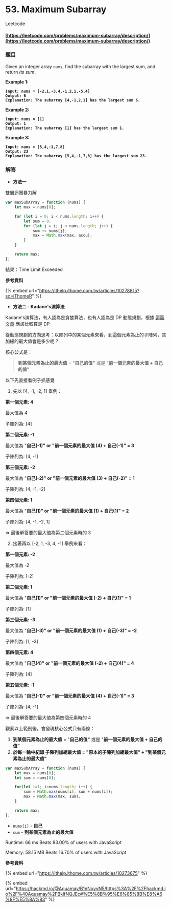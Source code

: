 # 53. Maximum Subarray

Leetcode

#### [https://leetcode.com/problems/maximum-subarray/description/](https://leetcode.com/problems/maximum-subarray/description/)

### 題目

Given an integer array `nums`, find the subarray with the largest sum, and return _its sum_.

&#x20;

**Example 1:**

<pre><code><strong>Input: nums = [-2,1,-3,4,-1,2,1,-5,4]
</strong><strong>Output: 6
</strong><strong>Explanation: The subarray [4,-1,2,1] has the largest sum 6.
</strong></code></pre>

**Example 2:**

<pre><code><strong>Input: nums = [1]
</strong><strong>Output: 1
</strong><strong>Explanation: The subarray [1] has the largest sum 1.
</strong></code></pre>

**Example 3:**

<pre><code><strong>Input: nums = [5,4,-1,7,8]
</strong><strong>Output: 23
</strong><strong>Explanation: The subarray [5,4,-1,7,8] has the largest sum 23.
</strong></code></pre>

### 解答 <a href="#ti-jie" id="ti-jie"></a>

* **方法一**

雙層迴圈暴力解

```javascript
var maxSubArray = function (nums) {
    let max = nums[0];

    for (let i = 0; i < nums.length; i++) {
        let sum = 0;
        for (let j = i; j < nums.length; j++) {
            sum += nums[j];
            max = Math.max(max, accu);
        }
    }

    return max;
};
```

結果：Time Limit Exceeded

**參考資料**

{% embed url="https://ithelp.ithome.com.tw/articles/10278815?sc=iThomeR" %}

* **方法二 - Kadane's演算法**

Kadane's演算法，有人認為是貪婪算法，也有人認為是 DP 動態規劃，根據 [這篇文章](https://stackoverflow.com/questions/31155269/is-kadanes-algorithm-greedy-or-optimised-dp) 應該比較算是 DP

從動態規劃的方向思考：以陣列中的某個元素來看，到這個元素為止的子陣列，其加總的最大值會是多少呢？

核心公式是：

> **到某個元素為止的最大值** = "**自己的值"** 或是 "**前一個元素的最大值 + 自己的值"**



以下先直接看例子抓感覺

1. 先以 \[4, -1, -2, 1]  舉例：

**第一個元素: 4**&#x20;

最大值為 4

子陣列為: \[4]

**第二個元素: -1**

最大值為 "**自己(-1)" or "前一個元素的最大值 (4) + 自己(-1)" = 3**

子陣列為: \[4, -1]

**第三個元素: -2**

最大值為 "**自己(-2)" or "前一個元素的最大值 (3) + 自己(-2)" = 1**

子陣列為: \[4, -1, -2]

**第四個元素: 1**

最大值為 "**自己(1)" or "前一個元素的最大值 (1) + 自己(1)" = 2**

子陣列為: \[4, -1, -2, 1]

\=> 最後解答要的最大值為第二個元素時的 3



2. 接著再以 \[-2, 1, -3, 4, -1]  舉例來看：

**第一個元素: -2**&#x20;

最大值為 -2

子陣列為: \[-2]

**第二個元素: 1**

最大值為 "**自己(1)" or "前一個元素的最大值 (-2) + 自己(1)" = 1**

子陣列為: \[1]

**第三個元素: -3**

最大值為 "**自己(-3)" or "前一個元素的最大值 (1) + 自己(-3)" = -2**

子陣列為: \[1, -3]

**第四個元素: 4**

最大值為 "**自己(4)" or "前一個元素的最大值 (-2) + 自己(4)" = 4**

子陣列為: \[4]

**第五個元素: -1**

最大值為 "**自己(-1)" or "前一個元素的最大值 (4) + 自己(-1)" = 3**

子陣列為: \[4, -1]

\=> 最後解答要的最大值為第四個元素時的 4



觀察以上範例後，會發現核心公式只有兩條：

1. **到某個元素為止的最大值** = "**自己的值"** 或是 "**前一個元素的最大值 + 自己的值"**
2. **於每一輪中紀錄 子陣列加總最大值 = "原本的子陣列加總最大值" + "到某個元素為止的最大值"**

```javascript
var maxSubArray = function (nums) {
    let max = nums[0];
    let sum = nums[0];

    for(let i=1; i<nums.length; i++) {
        sum = Math.max(nums[i], sum + nums[i]);
        max = Math.max(max, sum);
    }

    return max;
};
```

* `nums[i]` - **自己**
* `sum` - **到某個元素為止的最大值**

Runtime: 66 ms Beats 83.00% of users with JavaScript

Memory: 58.15 MB Beats 16.70% of users with JavaScript

**參考資料**

{% embed url="https://ithelp.ithome.com.tw/articles/10273675" %}

{% embed url="https://hackmd.io/@Aquamay/B1nNuyyN5/https%3A%2F%2Fhackmd.io%2F%40Aquamay%2FBklfNQJEc#%E5%8B%95%E6%85%8B%E8%A6%8F%E5%8A%83" %}
